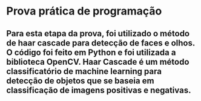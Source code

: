 # Prova prática de programação
## Para esta etapa da prova, foi utilizado o método de haar cascade para detecção de faces e olhos. O código foi feito em Python e foi utilizada a biblioteca OpenCV. Haar Cascade é um método classificatório de machine learning para detecção de objetos que se baseia em classificação de imagens positivas e negativas.
